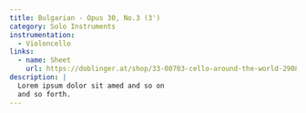 ```yaml
---
title: Bulgarian - Opus 30, No.3 (3')
category: Solo Instruments
instrumentation:
  - Violoncello
links:
  - name: Sheet
    url: https://doblinger.at/shop/33-00703-cello-around-the-world-290880?search=Tristan+Schulze#attr=144717,144718,144719,144716
description: |
  Lorem ipsum dolor sit amed and so on
  and so forth.
---
```

